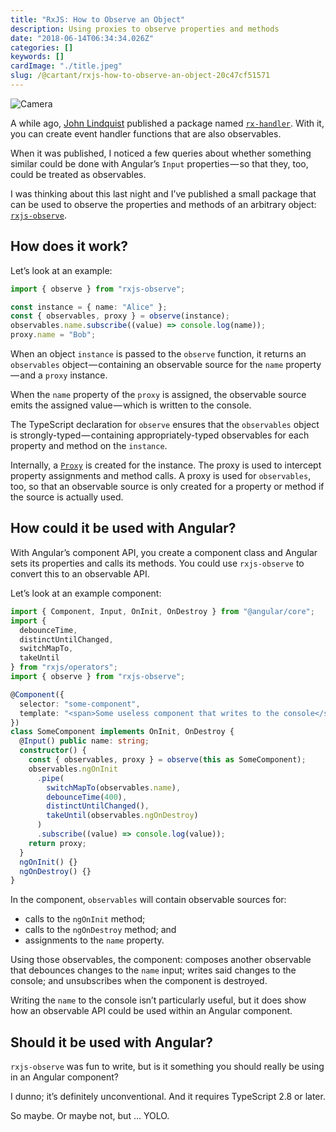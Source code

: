 ```yaml
---
title: "RxJS: How to Observe an Object"
description: Using proxies to observe properties and methods
date: "2018-06-14T06:34:34.026Z"
categories: []
keywords: []
cardImage: "./title.jpeg"
slug: /@cartant/rxjs-how-to-observe-an-object-20c47cf51571
---
```


![Camera](title.jpeg "Photo by Dose Media on Unsplash")

A while ago, [John Lindquist](https://egghead.io/instructors/john-lindquist) published a package named [`rx-handler`](https://github.com/johnlindquist/rx-handler). With it, you can create event handler functions that are also observables.

When it was published, I noticed a few queries about whether something similar could be done with Angular’s `Input` properties — so that they, too, could be treated as observables.

I was thinking about this last night and I’ve published a small package that can be used to observe the properties and methods of an arbitrary object: [`rxjs-observe`](https://github.com/cartant/rxjs-observe).

## How does it work?

Let’s look at an example:

```ts
import { observe } from "rxjs-observe";

const instance = { name: "Alice" };
const { observables, proxy } = observe(instance);
observables.name.subscribe((value) => console.log(name));
proxy.name = "Bob";
```

When an object `instance` is passed to the `observe` function, it returns an `observables` object — containing an observable source for the `name` property — and a `proxy` instance.

When the `name` property of the `proxy` is assigned, the observable source emits the assigned value — which is written to the console.

The TypeScript declaration for `observe` ensures that the `observables` object is strongly-typed — containing appropriately-typed observables for each property and method on the `instance`.

Internally, a [`Proxy`](https://developer.mozilla.org/en-US/docs/Web/JavaScript/Reference/Global_Objects/Proxy) is created for the instance. The proxy is used to intercept property assignments and method calls. A proxy is used for `observables`, too, so that an observable source is only created for a property or method if the source is actually used.

## How could it be used with Angular?

With Angular’s component API, you create a component class and Angular sets its properties and calls its methods. You could use `rxjs-observe` to convert this to an observable API.

Let’s look at an example component:

```ts
import { Component, Input, OnInit, OnDestroy } from "@angular/core";
import {
  debounceTime,
  distinctUntilChanged,
  switchMapTo,
  takeUntil
} from "rxjs/operators";
import { observe } from "rxjs-observe";

@Component({
  selector: "some-component",
  template: "<span>Some useless component that writes to the console</span>"
})
class SomeComponent implements OnInit, OnDestroy {
  @Input() public name: string;
  constructor() {
    const { observables, proxy } = observe(this as SomeComponent);
    observables.ngOnInit
      .pipe(
        switchMapTo(observables.name),
        debounceTime(400),
        distinctUntilChanged(),
        takeUntil(observables.ngOnDestroy)
      )
      .subscribe((value) => console.log(value));
    return proxy;
  }
  ngOnInit() {}
  ngOnDestroy() {}
}
```

In the component, `observables` will contain observable sources for:

- calls to the `ngOnInit` method;
- calls to the `ngOnDestroy` method; and
- assignments to the `name` property.

Using those observables, the component: composes another observable that debounces changes to the `name` input; writes said changes to the console; and unsubscribes when the component is destroyed.

Writing the `name` to the console isn’t particularly useful, but it does show how an observable API could be used within an Angular component.

## Should it be used with Angular?

`rxjs-observe` was fun to write, but is it something you should really be using in an Angular component?

I dunno; it’s definitely unconventional. And it requires TypeScript 2.8 or later.

So maybe. Or maybe not, but … YOLO.
